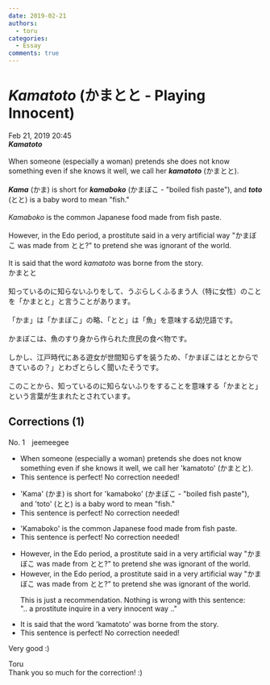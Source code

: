 ```yaml
---
date: 2019-02-21
authors:
  - toru
categories:
  - Essay
comments: true
---
```


# <strong><em>Kamatoto</strong></em> (かまとと - Playing Innocent)
<div class="date">Feb 21, 2019 20:45</div>
<div id="post"><div id="body_show_ori">
<strong><em>Kamatoto</strong></em><br/><br/>When someone (especially a woman) pretends she does not know something even if she knows it well, we call her <strong><em>kamatoto</em></strong> (かまとと).<br/><br/><strong><em>Kama</em></strong> (かま) is short for <strong><em>kamaboko</em></strong> (かまぼこ - "boiled fish paste"), and <strong><em>toto</em></strong> (とと) is a baby word to mean "fish."<br/><br/><em>Kamaboko</em> is the common Japanese food made from fish paste.<br/><br/>However, in the Edo period, a prostitute said in a very artificial way "かまぼこ was made from とと?" to pretend she was ignorant of the world.<br/><br/>It is said that the word <em>kamatoto</em> was borne from the story.
</div></div>

<!-- more -->

<div id="post_ja"><div id="body_show_mo">
かまとと<br/><br/>知っているのに知らないふりをして、うぶらしくふるまう人（特に女性）のことを「かまとと」と言うことがあります。<br/><br/>「かま」は「かまぼこ」の略、「とと」は「魚」を意味する幼児語です。<br/><br/>かまぼこは、魚のすり身から作られた庶民の食べ物です。<br/><br/>しかし、江戸時代にある遊女が世間知らずを装うため、「かまぼこはととからできているの？」とわざとらしく聞いたそうです。<br/><br/>このことから、知っているのに知らないふりをすることを意味する「かまとと」という言葉が生まれたとされています。
</div></div>

## Corrections (1)
<div id="block"><div class="first_name"> No. 1　<span class="just_name">jeemeegee</span></div><div id="block2">
<ul class="correction_field">
<li class="incorrect">When someone (especially a woman) pretends she does not know something even if she knows it well, we call her 'kamatoto' (かまとと).</li>
<li class="corrected perfect">This sentence is perfect! No correction needed!</li>
</ul>
<ul class="correction_field">
<li class="incorrect">'Kama' (かま) is short for 'kamaboko' (かまぼこ - "boiled fish paste"), and 'toto' (とと) is a baby word to mean "fish."</li>
<li class="corrected perfect">This sentence is perfect! No correction needed!</li>
</ul>
<ul class="correction_field">
<li class="incorrect">'Kamaboko' is the common Japanese food made from fish paste.</li>
<li class="corrected perfect">This sentence is perfect! No correction needed!</li>
</ul>
<ul class="correction_field">
<li class="incorrect">However, in the Edo period, a prostitute said in a very artificial way "かまぼこ was made from とと?" to pretend she was ignorant of the world.</li>
<li class="corrected correct">
However, in the Edo period, a prostitute <span class="f_gray">said </span>in a very <span class="f_gray">artificial</span> way "かまぼこ was made from とと?" to pretend she was ignorant of the world.
<p class="correction_comment">This is just a recommendation. Nothing is wrong with this sentence:<br/>".. a prostitute inquire in a very innocent way .."</p>
</li>
</ul>
<ul class="correction_field">
<li class="incorrect">It is said that the word 'kamatoto' was borne from the story.</li>
<li class="corrected perfect">This sentence is perfect! No correction needed!</li>
</ul>
<p class="comment_small">
 Very good :)
</p>

</div><div class="name"><span class="just_name">Toru</span><br>
Thank you so much for the correction! :)
</div>
</div>
